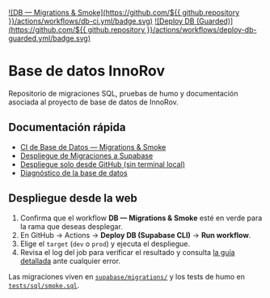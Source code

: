 [![DB — Migrations & Smoke](https://github.com/${{ github.repository }}/actions/workflows/db-ci.yml/badge.svg)](../../actions/workflows/db-ci.yml)
[![Deploy DB (Guarded)](https://github.com/${{ github.repository }}/actions/workflows/deploy-db-guarded.yml/badge.svg)](../../actions/workflows/deploy-db-guarded.yml)

# Base de datos InnoRov

Repositorio de migraciones SQL, pruebas de humo y documentación asociada al proyecto de base de datos de InnoRov.

## Documentación rápida
- [CI de Base de Datos — Migrations & Smoke](docs/ci-db.md)
- [Despliegue de Migraciones a Supabase](docs/deploy-db.md)
- [Despliegue solo desde GitHub (sin terminal local)](docs/deploy-from-github.md)
- [Diagnóstico de la base de datos](docs/diagnostico-db.md)

## Despliegue desde la web
1. Confirma que el workflow **DB — Migrations & Smoke** esté en verde para la rama que deseas desplegar.
2. En GitHub → Actions → **Deploy DB (Supabase CLI)** → **Run workflow**.
3. Elige el `target` (`dev` o `prod`) y ejecuta el despliegue.
4. Revisa el log del job para verificar el resultado y consulta [la guía detallada](docs/deploy-from-github.md) ante cualquier error.

Las migraciones viven en [`supabase/migrations/`](supabase/migrations/) y los tests de humo en [`tests/sql/smoke.sql`](tests/sql/smoke.sql).
